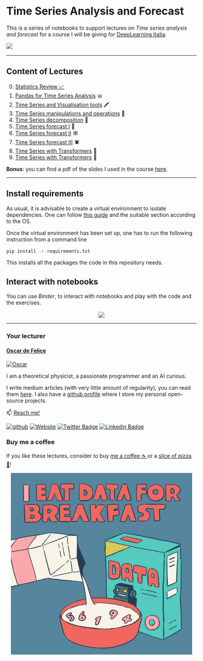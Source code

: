 # Time Series Analysis and Forecast

This is a series of notebooks to support lectures on _Time series analysis and forecast_ for a course I will be giving for [DeepLearning Italia](https://www.deeplearningitalia.com/).

![](https://user-images.githubusercontent.com/49638680/154160268-cf39a1ec-3557-4940-8853-d06fc7a79acf.png)

---

## Content of Lectures

0. [Statistics Review 📈](https://github.com/oscar-defelice/TimeSeries-lectures/blob/main/0.TimeSeries-StatisticsReview.ipynb)
1. [Pandas for Time Series Analysis](https://github.com/oscar-defelice/TimeSeries-lectures/blob/main/01.TimeSeries-pandas.ipynb) 📊
2. [Time Series and Visualisation tools](https://github.com/oscar-defelice/TimeSeries-lectures/blob/main/02.TimeSeries-Visualisation.ipynb) 🖍️
3. [Time Series manipulations and operations](https://github.com/oscar-defelice/TimeSeries-lectures/blob/main/03.TimeSeries-Operations.ipynb) 🧮
4. [Time Series decomposition](https://github.com/oscar-defelice/TimeSeries-lectures/blob/main/04.TimeSeries-Decomposition.ipynb) 🔪
5. [Time Series forecast I](https://github.com/oscar-defelice/TimeSeries-lectures/blob/main/05.TimeSeries-Forecast.ipynb) 🔭
6. [Time Series forecast II](https://github.com/oscar-defelice/TimeSeries-lectures/blob/main/06.TimeSeries-RNN.ipynb) 🕸️
7. [Time Series forecast III](https://github.com/oscar-defelice/TimeSeries-lectures/blob/main/07.TimeSeries-LSTM.ipynb) 🕷️️
8. [Time Series with Transformers](https://github.com/oscar-defelice/TimeSeries-lectures/blob/main/08.TimeSeries-Transformers.ipynb) 🤖
9. [Time Series with Transformers](https://github.com/oscar-defelice/TimeSeries-lectures/blob/main/09.TimeSeries-TransformersDarts.ipynb) 🎯

**Bonus**: you can find a pdf of the slides I used in the course [here](https://github.com/oscar-defelice/TimeSeries-lectures/blob/main/slides/TimeSeries.pdf).

---

## Install requirements
As usual, it is advisable to create a virtual environment to isolate dependencies.
One can follow [this guide](https://packaging.python.org/guides/installing-using-pip-and-virtual-environments/) and the suitable section according to the OS.

Once the virtual environment has been set up, one has to run the following instruction from a command line

```bash
pip install -r requirements.txt
```
This installs all the packages the code in this repository needs.

## Interact with notebooks

You can use _Binder_, to interact with notebooks and play with the code and the exercises.

<p align="center"
<a href = "https://mybinder.org/v2/gh/oscar-defelice/TimeSeries-lectures/HEAD?urlpath=lab"> 
  <img src="https://mybinder.org/badge_logo.svg" align="center"> 
</a>
</p>

---

### Your lecturer
#### [Oscar de Felice](https://oscar-defelice.github.io/)

<a href="https://oscar-defelice.github.io/" target="_blank" rel="that's me!">![Oscar](https://oscar-defelice.github.io/images/OscarAboutMe.png)</a>

I am a theoretical physicist, a passionate programmer and an AI curious.

I write medium articles (with very little amount of regularity), you can read them [here](https://oscar-defelice.medium.com/).
I also have a [github profile](https://github.com/oscar-defelice) where I store my personal open-source projects.

📫 [Reach me!](mailto:oscar.defelice@gmail.com)

[![github](https://img.shields.io/badge/GitHub-100000?style=plastic&logo=github&logoColor=white)](https://github.com/oscar-defelice)
[![Website](https://img.shields.io/badge/oscar--defelice-oscar-orange?style=plastic&logo=netlify&logoColor=informational&link=oscar-defelice.github.io)](https://oscar-defelice.github.io)
[![Twitter Badge](https://img.shields.io/badge/-@OscardeFelice-1ca0f1?style=plastic&labelColor=1ca0f1&logo=twitter&logoColor=white&link=https://twitter.com/oscardefelice)](https://twitter.com/OscardeFelice)
[![Linkedin Badge](https://img.shields.io/badge/-oscardefelice-blue?style=plastic&logo=Linkedin&logoColor=white&link=https://linkedin.com/in/oscar-de-felice-5ab72383/)](https://linkedin.com/in/oscar-de-felice-5ab72383/)

### Buy me a coffee

If you like these lectures, consider to buy [me a coffee ☕️ ](https://github.com/sponsors/oscar-defelice) or a [slice of pizza 🍕](https://github.com/sponsors/oscar-defelice)!

<p align="center">
<img src="images/breakfast.gif">
</p>
